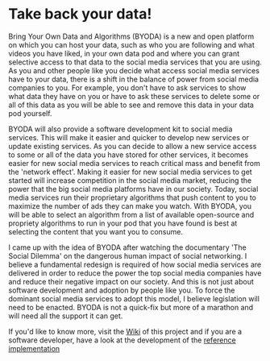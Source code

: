 # Take back your data!

Bring Your Own Data and Algorithms (BYODA) is a new and open platform on which you can host your data, such as who you are following and what videos you have liked, in your own data pod and where you can grant selective access to that data to the social media services that you are using.
As you and other people like you decide what access social media services have to your data, there is a shift in the balance of power from social media companies to you. For example, you don't have to ask services to show what data they have on you or have to ask these services to delete some or all of this data as you will be able to see and remove this data in your data pod yourself. 

BYODA will also provide a software development kit to social media services. This will make it easier and quicker to develop new services or update existing services. As you can decide to allow a new service access to some or all of the data you have stored for other services, it becomes easier for new social media services to reach critical mass and benefit from the 'network effect'. Making it easier for new social media services to get started will increase competition in the social media market, reducing the power that the big social media platforms have in our society.
Today, social media services run their proprietary algorithms that push content to you to maximize the number of ads they can make you watch. With BYODA, you will be able to select an algorithm from a list of available open-source and propriety algorithms to run in your pod that you have found is best at selecting the content that you want you to consume.

I came up with the idea of BYODA after watching the documentary 'The Social Dilemma' on the dangerous human impact of social networking. I believe a fundamental redesign is required of how social media services are delivered in order to reduce the power the top social media companies have and reduce their negative impact on our society. And this is not just about software development and adoption by people like you. To force the dominant social media services to adopt this model, I believe legislation will need to be enacted. BYODA is not a quick-fix but more of a marathon and will need all the support it can get.

If you'd like to know more, visit the [Wiki](https://github.com/StevenHessing/byoda/wiki) of this project and if you are a software developer, have a look at the development of the [reference implementation](https://github.com/StevenHessing/byoda-python)
